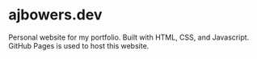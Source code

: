 # ajbowers.dev
Personal website for my portfolio. Built with HTML, CSS, and Javascript. GitHub Pages is used to host this website.